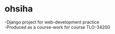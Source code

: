 # ohsiha
-Django project for web-development practice\
-Produced as a course-work for course TLO-34200
